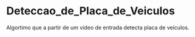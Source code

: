 # Deteccao_de_Placa_de_Veiculos
Algortimo que a partir de um video de entrada detecta placa de veículos.
